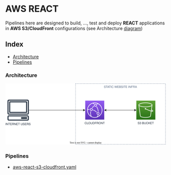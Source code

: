 # AWS REACT
Pipelines here are designed to build, ...,  test and  deploy **REACT** applications in  **AWS S3/CloudFront** configurations (see Architecture [diagram](#architecture))

## Index
- [Architecture](#architecture)
- [Pipelines](#pipelines)
### Architecture

![Architecture Diagram](./aws-s3-cloudfront.svg)

### Pipelines
- [aws-react-s3-cloudfront.yaml](./react-aws-s3-cloudfront.yaml)

